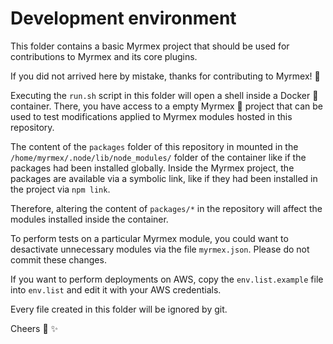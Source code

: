 # Development environment

This folder contains a basic Myrmex project that should be used for contributions to Myrmex and its core plugins.

If you did not arrived here by mistake, thanks for contributing to Myrmex! :tada:

Executing the `run.sh` script in this folder will open a shell inside a Docker :whale: container. There, you have access to a
empty Myrmex :beers: project that can be used to test modifications applied to Myrmex modules hosted in this repository.

The content of the `packages` folder of this repository in mounted in the `/home/myrmex/.node/lib/node_modules/` folder of the
container like if the packages had been installed globally. Inside the Myrmex project, the packages are available via a
symbolic link, like if they had been installed in the project via `npm link`.

Therefore, altering the content of `packages/*` in the repository will affect the modules installed inside the container.    

To perform tests on a particular Myrmex module, you could want to desactivate unnecessary modules via the file `myrmex.json`.
Please do not commit these changes.

If you want to perform deployments on AWS, copy the `env.list.example` file into `env.list` and edit it with your AWS
credentials.

Every file created in this folder will be ignored by git.

Cheers :beers: :sparkles:
